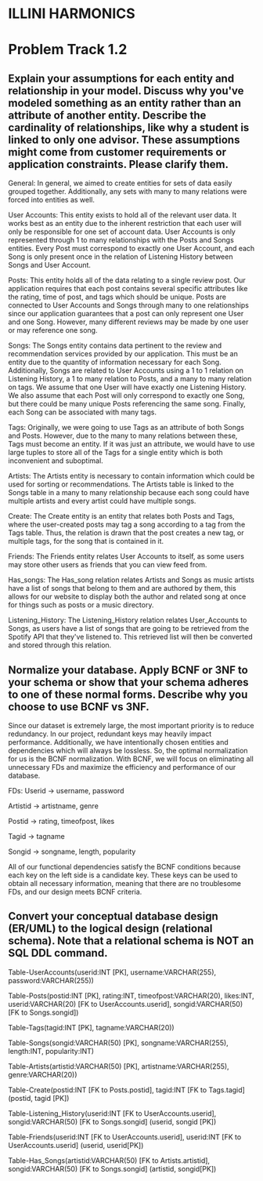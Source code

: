 
# **ILLINI HARMONICS**
# **Problem Track 1.2**

## **Explain your assumptions for each entity and relationship in your model. Discuss why you've modeled something as an entity rather than an attribute of another entity. Describe the cardinality of relationships, like why a student is linked to only one advisor. These assumptions might come from customer requirements or application constraints. Please clarify them.**

General:
In general, we aimed to create entities for sets of data easily grouped together. Additionally, any sets with many to many relations were forced into entities as well. 

User Accounts:
This entity exists to hold all of the relevant user data. It works best as an entity due to the inherent restriction that each user will only be responsible for one set of account data. 
User Accounts is only represented through 1 to many relationships with the Posts and Songs entities. Every Post must correspond to exactly one User Account, and each Song is only present once in the relation of Listening History between Songs and User Account.

Posts:
This entity holds all of the data relating to a single review post. Our application requires that each post contains several specific attributes like the rating, time of post, and tags which should be unique. Posts are connected to User Accounts and Songs through many to one relationships since our application guarantees that a post can only represent one User and one Song. However, many different reviews may be made by one user or may reference one song.

Songs:
The Songs entity contains data pertinent to the review and recommendation services provided by our application. This must be an entity due to the quantity of information necessary for each Song. Additionally, Songs are related to User Accounts using a 1 to 1 relation on Listening History, a 1 to many relation to Posts, and a many to many relation on tags. We assume that one User will have exactly one Listening History. We also assume that each Post will only correspond to exactly one Song, but there could be many unique Posts referencing the same song. Finally, each Song can be associated with many tags.

Tags:
Originally, we were going to use Tags as an attribute of both Songs and Posts. However, due to the many to many relations between these, Tags must become an entity. If it was just an attribute, we would have to use large tuples to store all of the Tags for a single entity which is both inconvenient and suboptimal. 

Artists:
The Artists entity is necessary to contain information which could be used for sorting or recommendations. The Artists table is linked to the Songs table in a many to many relationship because each song could have multiple artists and every artist could have multiple songs. 

Create:
The Create entity is an entity that relates both Posts and Tags, where the user-created posts may tag a song according to a tag from the Tags table. Thus, the relation is drawn that the post creates a new tag, or multiple tags, for the song that is contained in it.

Friends:
The Friends entity relates User Accounts to itself, as some users may store other users as friends that you can view feed from.

Has_songs:
The Has_song relation relates Artists and Songs as music artists have a list of songs that belong to them and are authored by them, this allows for our website to display both the author and related song at once for things such as posts or a music directory.

Listening_History:
The Listening_History relation relates User_Accounts to Songs, as users have a list of songs that are going to be retrieved from the Spotify API that they've listened to. This retrieved list will then be converted and stored through this relation.




## **Normalize your database. Apply BCNF or 3NF to your schema or show that your schema adheres to one of these normal forms. Describe why you choose to use BCNF vs 3NF.**
	
Since our dataset is extremely large, the most important priority is to reduce redundancy. In our project, redundant keys may heavily impact performance. Additionally, we have intentionally chosen entities and dependencies which will always be lossless. So, the optimal normalization for us is the BCNF normalization. With BCNF, we will focus on eliminating all unnecessary FDs and maximize the efficiency and performance of our database.


FDs:
Userid -> username, password

Artistid -> artistname, genre

Postid -> rating, timeofpost, likes

Tagid -> tagname

Songid -> songname, length, popularity


All of our functional dependencies satisfy the BCNF conditions because each key on the left side is a candidate key. These keys can be used to obtain all necessary information, meaning that there are no troublesome FDs, and our design meets BCNF criteria.




## **Convert your conceptual database design (ER/UML) to the logical design (relational schema). Note that a relational schema is NOT an SQL DDL command.**

Table-UserAccounts(userid:INT [PK], username:VARCHAR(255), password:VARCHAR(255))

Table-Posts(postid:INT [PK], rating:INT, timeofpost:VARCHAR(20), likes:INT, userid:VARCHAR(20) [FK to UserAccounts.userid], songid:VARCHAR(50) [FK to Songs.songid])

Table-Tags(tagid:INT [PK], tagname:VARCHAR(20))

Table-Songs(songid:VARCHAR(50) [PK], songname:VARCHAR(255), length:INT, popularity:INT)

Table-Artists(artistid:VARCHAR(50) [PK], artistname:VARCHAR(255), genre:VARCHAR(20))

Table-Create(postid:INT [FK to Posts.postid], tagid:INT [FK to Tags.tagid] (postid, tagid [PK])

Table-Listening_History(userid:INT [FK to UserAccounts.userid], songid:VARCHAR(50) [FK to Songs.songid] (userid, songid [PK])

Table-Friends(userid:INT [FK to UserAccounts.userid], userid:INT [FK to UserAccounts.userid] (userid, userid[PK])

Table-Has_Songs(artistid:VARCHAR(50) [FK to Artists.artistid], songid:VARCHAR(50) [FK to Songs.songid] (artistid, songid[PK])

